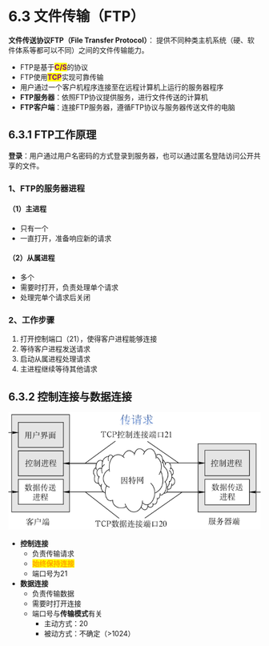 # 6.3 文件传输（FTP）

**文件传送协议FTP（File Transfer Protocol）**： 提供不同种类主机系统（硬、软件体系等都可以不同）之间的文件传输能力。

- FTP是基于<mark style="color:purple;">**C/S**</mark>的协议
- FTP使用<mark style="color:purple;">**TCP**</mark>实现可靠传输
- 用户通过一个客户机程序连接至在远程计算机上运行的服务器程序
- **FTP服务器**：依照FTP协议提供服务，进行文件传送的计算机
- **FTP客户端**：连接FTP服务器，遵循FTP协议与服务器传送文件的电脑

## 6.3.1 FTP工作原理

**登录**：用户通过用户名密码的方式登录到服务器，也可以通过匿名登陆访问公开共享的文件。

### 1、FTP的服务器进程

#### （1）主进程

- 只有一个
- 一直打开，准备响应新的请求

#### （2）从属进程

- 多个
- 需要时打开，负责处理单个请求
- 处理完单个请求后关闭

### 2、工作步骤

1. 打开控制端口（21），使得客户进程能够连接
2. 等待客户进程发送请求
3. 启动从属进程处理请求
4. 主进程继续等待其他请求

## 6.3.2 控制连接与数据连接

![FTP](../.gitbook/assets/FTP.png)

- **控制连接**
  - 负责传输请求
  - <mark style="color:orange;">**始终保持连接**</mark>
  - 端口号为21
- **数据连接**
  - 负责传输数据
  - 需要时打开连接
  - 端口号与**传输模式**有关
    - 主动方式：20
    - 被动方式：不确定（>1024）

